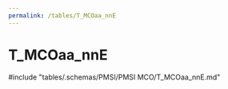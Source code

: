 ```yaml
---
permalink: /tables/T_MCOaa_nnE
---
```

# T_MCOaa_nnE

<!-- ATTENTION : Ne pas supprimer ou modifier la ligne ci-dessous -->
#include "tables/.schemas/PMSI/PMSI MCO/T_MCOaa_nnE.md"
<!-- ATTENTION : Ne pas supprimer ou modifier la ligne ci-dessus -->
